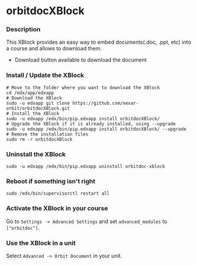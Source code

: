 orbitdocXBlock
===============

### Description ###

This XBlock provides an easy way to embed documents(.doc, .ppt, etc) into a course and allows to download them.
- Download button available to download the document


### Install / Update the XBlock ###

    # Move to the folder where you want to download the XBlock
    cd /edx/app/edxapp
    # Download the XBlock
    sudo -u edxapp git clone https://github.com/nexar-orbit/orbitdocXBlock.git
    # Install the XBlock
    sudo -u edxapp /edx/bin/pip.edxapp install orbitdocXBlock/
    # Upgrade the XBlock if it is already installed, using --upgrade
    sudo -u edxapp /edx/bin/pip.edxapp install orbitdocXBlock/ --upgrade
    # Remove the installation files
    sudo rm -r orbitdocXBlock

### Uninstall the XBlock ###
	sudo -u edxapp /edx/bin/pip.edxapp uninstall orbitdoc-xblock

	
### Reboot if something isn't right ###

    sudo /edx/bin/supervisorctl restart all

### Activate the XBlock in your course ###
Go to `Settings -> Advanced Settings` and set `advanced_modules` to `["orbitdoc"]`.

### Use the XBlock in a unit ###
Select `Advanced -> Orbit Document` in your unit.
